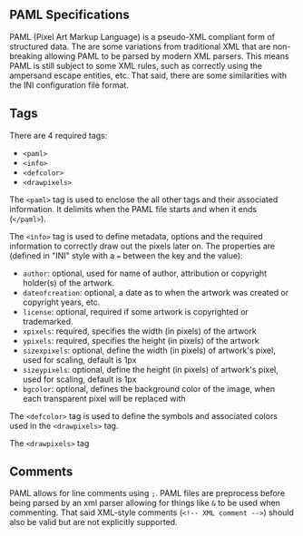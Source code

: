 PAML Specifications
--------------------------------------

PAML (Pixel Art Markup Language) is a pseudo-XML compliant form of structured data. The are some variations from traditional XML that are non-breaking allowing PAML to be parsed by modern XML parsers. This means PAML is still subject to some XML rules, such as correctly using the ampersand escape entities, etc. That said, there are some similarities with the INI configuration file format.

## Tags
There are 4 required tags:
- `<paml>`
- `<info>`
- `<defcolor>`
- `<drawpixels>`

The `<paml>` tag is used to enclose the all other tags and their associated information. It delimits when the PAML file starts and when it ends (`</paml>`).
  
The `<info>` tag is used to define metadata, options and the required information to correctly draw out the pixels later on. The properties are (defined in "INI" style with a `=` between the key and the value):
- `author`: optional, used for name of author, attribution or copyright holder(s) of the artwork.
- `dateofcreation`: optional, a date as to when the artwork was created or copyright years, etc.
- `license`: optional, required if some artwork is copyrighted or trademarked.
- `xpixels`: required, specifies the width (in pixels) of the artwork
- `ypixels`: required, specifies the height (in pixels) of the artwork
- `sizexpixels`: optional, define the width (in pixels) of artwork's pixel, used for scaling, default is 1px
- `sizeypixels`: optional, define the height (in pixels) of artwork's pixel, used for scaling, default is 1px
- `bgcolor`: optional, defines the background color of the image, when each transparent pixel will be replaced with

The `<defcolor>` tag is used to define the symbols and associated colors used in the `<drawpixels>` tag. 

The `<drawpixels>` tag 

## Comments
PAML allows for line comments using `;`. PAML files are preprocess before being parsed by an xml parser allowing for things like `&` to be used when commenting. That said XML-style comments (`<!-- XML comment -->`) should also be valid but are not explicitly supported.

